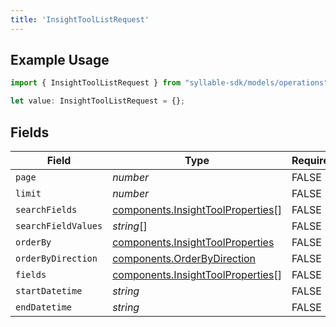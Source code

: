 ```yaml
---
title: 'InsightToolListRequest'
---
```


## Example Usage

```typescript
import { InsightToolListRequest } from "syllable-sdk/models/operations";

let value: InsightToolListRequest = {};
```

## Fields

| Field                                                                                  | Type                                                                                   | Required                                                                               | Description                                                                            |
| -------------------------------------------------------------------------------------- | -------------------------------------------------------------------------------------- | -------------------------------------------------------------------------------------- | -------------------------------------------------------------------------------------- |
| `page`                                                                                 | *number*                                                                               | FALSE                                                                     | N/A                                                                                    |
| `limit`                                                                                | *number*                                                                               | FALSE                                                                     | N/A                                                                                    |
| `searchFields`                                                                         | [components.InsightToolProperties](/sdk-docs/models/components/insighttoolproperties)[] | FALSE                                                                     | N/A                                                                                    |
| `searchFieldValues`                                                                    | *string*[]                                                                             | FALSE                                                                     | N/A                                                                                    |
| `orderBy`                                                                              | [components.InsightToolProperties](/sdk-docs/models/components/insighttoolproperties)   | FALSE                                                                     | N/A                                                                                    |
| `orderByDirection`                                                                     | [components.OrderByDirection](/sdk-docs/models/components/orderbydirection)             | FALSE                                                                     | N/A                                                                                    |
| `fields`                                                                               | [components.InsightToolProperties](/sdk-docs/models/components/insighttoolproperties)[] | FALSE                                                                     | N/A                                                                                    |
| `startDatetime`                                                                        | *string*                                                                               | FALSE                                                                     | N/A                                                                                    |
| `endDatetime`                                                                          | *string*                                                                               | FALSE                                                                     | N/A                                                                                    |